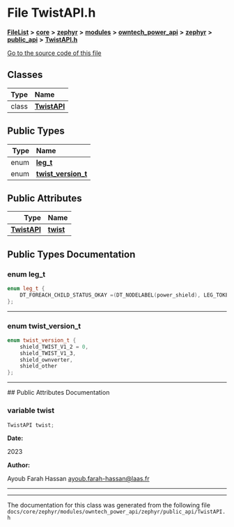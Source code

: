 

# File TwistAPI.h



[**FileList**](files.md) **>** [**core**](dir_771164b9325b04f1442f7a3ffa8ecb89.md) **>** [**zephyr**](dir_09002e7ce91f09aeb040dfd1861a47f4.md) **>** [**modules**](dir_6d0fb8ab814c517e7f155fb837e32f72.md) **>** [**owntech\_power\_api**](dir_cd4faed35847176dcc5b7bcd69c9a669.md) **>** [**zephyr**](dir_d7ae7ccaa158b4bef6f2317c7758639a.md) **>** [**public\_api**](dir_483dd9146a51f5f74f5a28f650628f05.md) **>** [**TwistAPI.h**](TwistAPI_8h.md)

[Go to the source code of this file](TwistAPI_8h_source.md)


















## Classes

| Type | Name |
| ---: | :--- |
| class | [**TwistAPI**](classTwistAPI.md) <br> |


## Public Types

| Type | Name |
| ---: | :--- |
| enum  | [**leg\_t**](#enum-leg_t)  <br> |
| enum  | [**twist\_version\_t**](#enum-twist_version_t)  <br> |




## Public Attributes

| Type | Name |
| ---: | :--- |
|  [**TwistAPI**](classTwistAPI.md) | [**twist**](#variable-twist)  <br> |












































## Public Types Documentation




### enum leg\_t 

```C++
enum leg_t {
    DT_FOREACH_CHILD_STATUS_OKAY =(DT_NODELABEL(power_shield), LEG_TOKEN)
};
```




<hr>



### enum twist\_version\_t 

```C++
enum twist_version_t {
    shield_TWIST_V1_2 = 0,
    shield_TWIST_V1_3,
    shield_ownverter,
    shield_other
};
```




<hr>
## Public Attributes Documentation




### variable twist 


```C++
TwistAPI twist;
```





**Date:**

2023




**Author:**

Ayoub Farah Hassan [ayoub.farah-hassan@laas.fr](mailto:ayoub.farah-hassan@laas.fr) 





        

<hr>

------------------------------
The documentation for this class was generated from the following file `docs/core/zephyr/modules/owntech_power_api/zephyr/public_api/TwistAPI.h`

